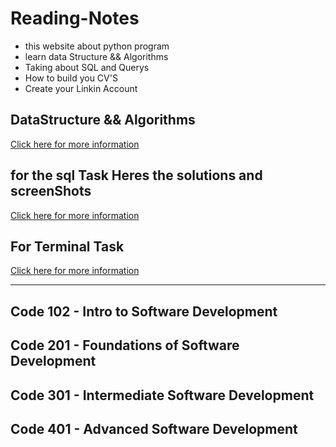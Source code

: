 # Reading-Notes

* this website about python program
* learn data Structure && Algorithms 
* Taking about SQL and Querys 
* How to build you CV'S 
* Create your Linkin Account 


## DataStructure && Algorithms 
[Click here for more information](./DataStructureAlgo.md)



## for the sql Task Heres the solutions and screenShots
[Click here for more information](./SQL.md)


## For Terminal Task 
[Click here for more information](./Terminal.md)

------


## Code 102 - Intro to Software Development




## Code 201 - Foundations of Software Development

## Code 301 - Intermediate Software Development

## Code 401 - Advanced Software Development



